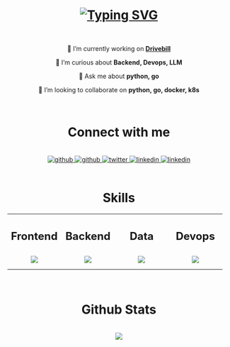 <h1 align="center">
<a href="https://git.io/typing-svg"><img src="https://readme-typing-svg.demolab.com?font=Fira+Code&weight=500&size=30&pause=1000&color=000000&center=true&vCenter=true&random=false&width=435&lines=Hi+%F0%9F%91%8B%2C+I'm+Prem+Kumar" alt="Typing SVG" /></a>
</h1>

<br/>

<div align=center>

🔭 I’m currently working on **[Drivebill](https://drivebill.in)**

🌱 I’m curious about **Backend, Devops, LLM**

💬 Ask me about **python, go**

👯 I’m looking to collaborate on **python, go, docker, k8s**

</div>

<br/>

<h1 align="center">
    Connect with me
</h1>
<br>

<div align="center">
    <a href="mailto:premkumarmvks@gmail.com" target="_blank">
        <img src=https://img.shields.io/badge/Gmail-D14836?style=for-the-badge&logo=gmail&logoColor=white alt=github style="margin-bottom: 5px;" />
    </a>
    <a href="https://github.com/premgowda98" target="_blank">
        <img src=https://img.shields.io/badge/GitHub-100000?style=for-the-badge&logo=github&logoColor=white alt=github style="margin-bottom: 5px;" />
    </a>
    <a href="https://twitter.com/premgowda98" target="_blank">
        <img src=https://img.shields.io/badge/twitter-%2300acee.svg?&style=for-the-badge&logo=twitter&logoColor=white alt=twitter style="margin-bottom: 5px;" />
    </a>
    <a href="https://linkedin.com/in/premgowda98" target="_blank">
        <img src=https://img.shields.io/badge/linkedin-%231E77B5.svg?&style=for-the-badge&logo=linkedin&logoColor=white alt=linkedin style="margin-bottom: 5px;" />
    </a>  
    <a href="https://portfolio.premgowda.in?utm_source=github" target="_blank">
        <img src= https://img.shields.io/badge/Portfolio-20B2AA?style=for-the-badge alt=linkedin style="margin-bottom: 5px;" />
    </a>  
</div> 

<br/>


<h1 align="center">
    Skills
</h1> 
<table align="center"><tr><td valign="top" width="25%">



<h2 align="center">Frontend</h2> 
<div align="center"> 
<a href="https://github.com/premgowda98" target="_blank"><img style="margin: 10px" src="https://skillicons.dev/icons?i=html,css,js,vue,nuxt&perline=2"/></a> 
</div>

</td><td valign="top" width="25%">



<h2 align="center">Backend</h2>

<div align="center"> 
<a href="https://github.com/premgowda98" target="_blank"><img style="margin: 10px" src="https://skillicons.dev/icons?i=py,go,fastapi,git,redis,rabbitmq,kafka&perline=2"/></a>
</div>

</td><td valign="top" width="25%">

<h2 align="center">Data</h2>
   
<div align="center"> 
<a href="https://github.com/premgowda98" target="_blank"><img style="margin: 10px" src="https://skillicons.dev/icons?i=py,sklearn,tensorflow,opencv&perline=2"/></a>
</div>
</div>


</td><td valign="top" width="25%">



<h2 align="center">Devops</h2> 
<div align="center"> 
<a href="https://github.com/premgowda98" target="_blank"><img style="margin: 10px" src="https://skillicons.dev/icons?i=azure,aws,docker,nginx,kubernetes,ansible,terraform&perline=2"/></a>

</div>
</td></tr></table>  

<br/> 

<h1 align="center">
    Github Stats 
</h1> 
<br/> 
<div align="center"><img src="https://github-readme-stats.vercel.app/api?username=premgowda98&show_icons=true&count_private=true&hide_border=true&rank_icon=github&border_radius=20" align="center" /></div>  

<br/>  
